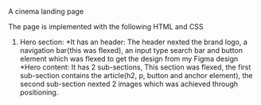 A cinema landing page

The page is implemented with the following HTML and CSS
1. Hero section:
*It has an header: The header nexted the brand logo, a navigation bar(this was flexed), an input type search bar and button element which was flexed to get the design from my Figma design
*Hero content: It has 2 sub-sections, This section was flexed, the first sub-section contains the article(h2, p, button and anchor element), the second sub-section nexted 2 images which was achieved through positioning.